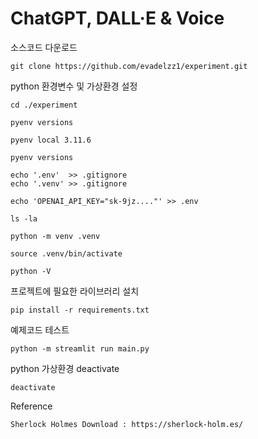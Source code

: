 # ChatGPT, DALL·E & Voice

소스코드 다운로드

    git clone https://github.com/evadelzz1/experiment.git

python 환경변수 및 가상환경 설정

    cd ./experiment

    pyenv versions

    pyenv local 3.11.6

    pyenv versions

    echo '.env'  >> .gitignore
    echo '.venv' >> .gitignore

    echo 'OPENAI_API_KEY="sk-9jz...."' >> .env

    ls -la

    python -m venv .venv

    source .venv/bin/activate

    python -V

프로젝트에 필요한 라이브러리 설치

    pip install -r requirements.txt

예제코드 테스트

    python -m streamlit run main.py

python 가상환경 deactivate

    deactivate

Reference

    Sherlock Holmes Download : https://sherlock-holm.es/


